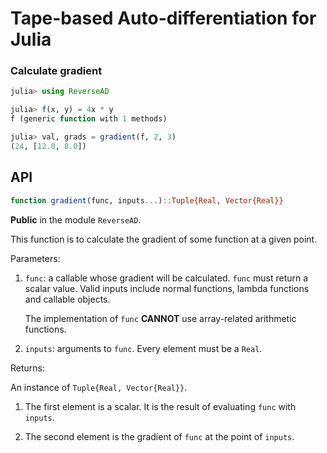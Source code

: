 # Tape-based Auto-differentiation for Julia

### Calculate gradient
```julia
julia> using ReverseAD

julia> f(x, y) = 4x * y
f (generic function with 1 methods)

julia> val, grads = gradient(f, 2, 3)
(24, [12.0, 8.0])
```

## API
```julia
function gradient(func, inputs...)::Tuple{Real, Vector{Real}}  
```
**Public** in the module `ReverseAD`.

This function is to calculate the gradient of some function at a given point.

Parameters:
1. `func`: a callable whose gradient will be calculated. `func` must return a scalar value. Valid inputs include normal functions, lambda functions and callable objects.
    
    The implementation of `func` **CANNOT** use array-related arithmetic functions.

1. `inputs`: arguments to `func`. Every element must be a `Real`.

Returns:

An instance of `Tuple{Real, Vector{Real}}`.

1. The first element is a scalar. It is the result of evaluating `func` with `inputs`.

1. The second element is the gradient of `func` at the point of `inputs`.
